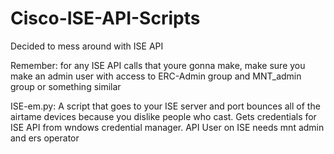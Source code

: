 # Cisco-ISE-API-Scripts
Decided to mess around with ISE API

Remember: for any ISE API calls that youre gonna make, make sure you make an admin user with access to ERC-Admin group and MNT_admin group or something similar

ISE-em.py: A script that goes to your ISE server and port bounces all of the airtame devices because you dislike people who cast. Gets credentials for ISE API from wndows credential manager. API User on ISE needs mnt admin and ers operator
